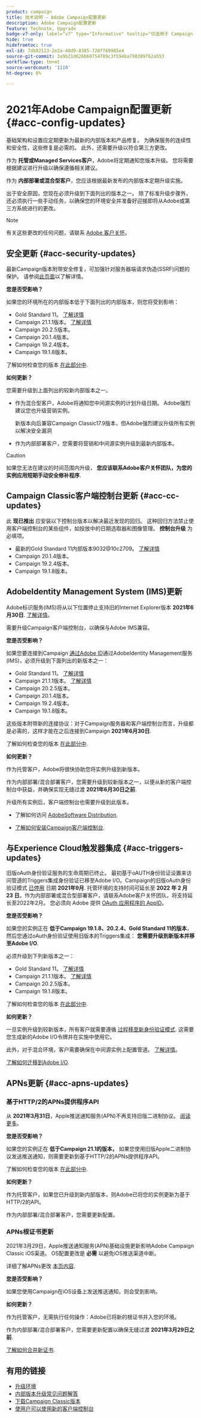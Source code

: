 ```yaml
---
product: campaign
title: 技术说明 — Adobe Campaign配置更新
description: Adobe Campaign配置更新
feature: Technote, Upgrade
badge-v7-only: label="v7" type="Informative" tooltip="仅适用于 Campaign Classic v7"
hide: true
hidefromtoc: true
exl-id: 7db02123-2e2a-40d9-8385-728ff69985e4
source-git-commit: 3a9b21d626b60754789c3f594ba798309f62a553
workflow-type: tm+mt
source-wordcount: '1110'
ht-degree: 8%

---
```


# 2021年Adobe Campaign配置更新 {#acc-config-updates}



基础架构和设置应定期更新为最新的内部版本和产品修复。 为确保服务的连续性和安全性，这些修复是必需的。 此外，还需要升级以符合第三方更改。

作为 **托管或Managed Services客户**，Adobe将定期通知您版本升级。 您将需要根据建议进行升级以确保遵循相关建议。

作为 **内部部署或混合型客户**，您应该根据最新发布的内部版本定期升级实施。

出于安全原因，您现在必须升级到下面列出的版本之一。 除了标准升级步骤外，还必须执行一些手动任务，以确保您的环境安全并准备好迎接即将从Adobe或第三方系统进行的更改。

>[!NOTE]
>
>有关这些更改的任何问题，请联系 [Adobe 客户关怀](https://helpx.adobe.com/cn/enterprise/admin-guide.html/enterprise/using/support-for-experience-cloud.ug.html)。
>

## 安全更新 {#acc-security-updates}

最新Campaign版本附带安全修复，可加强针对服务器端请求伪造(SSRF)问题的保护。 请参阅[此页面](https://helpx.adobe.com/cn/security/products/campaign/apsb21-04.html)以了解详情。

**您是否受影响？**

如果您的环境所在的内部版本低于下面列出的内部版本，则您将受到影响：

* Gold Standard 11。 [了解详情](../../rn/using/gold-standard.md)
* Campaign 21.1.1版本。 [了解详情](../../rn/using/latest-release.md)
* Campaign 20.2.5版本。
* Campaign 20.1.4版本。
* Campaign 19.2.4版本。
* Campaign 19.1.8版本。

了解如何检查您的版本 [在此部分中](../../platform/using/launching-adobe-campaign.md#getting-your-campaign-version).

**如何更新？**

您需要升级到上面列出的较新内部版本之一。

* 作为混合型客户，Adobe将通知您中间源实例的计划升级日期。 Adobe强烈建议您也升级营销实例。

  新版本向后兼容Campaign Classic17.9版本，但Adobe强烈建议升级所有实例以解决安全漏洞

* 作为内部部署客户，您需要将营销和中间源实例升级到最新内部版本。

>[!CAUTION]
>
>如果您无法在建议的时间范围内升级， **您应该联系Adobe客户关怀团队，为您的实例应用短期手动安全修补程序**.
>

## Campaign Classic客户端控制台更新  {#acc-cc-updates}

此 **现已推出** 应安装以下控制台版本以解决最近发现的回归。 这种回归方法禁止使用客户端控制台的某些组件，如投放中的日期选取器和图像管理。 **控制台升级** 为必填项。

* 最新的Gold Standard 11内部版本9032@10c2709。 [了解详情](../../rn/using/gold-standard.md)
* Campaign 20.1.4版本。
* Campaign 19.2.4版本。
* Campaign 19.1.8版本。

## AdobeIdentity Management System (IMS)更新

Adobe标识服务(IMS)将从以下位置停止支持旧的Internet Explorer版本 **2021年6月30日**. [了解详情](https://helpx.adobe.com/x-productkb/global/update-operating-system-and-browser.html)。

需要升级Campaign客户端控制台，以确保与Adobe IMS兼容。

**您是否受影响？**

如果您要连接到Campaign [通过Adobe ID](../../integrations/using/about-adobe-id.md)通过AdobeIdentity Management服务(IMS)，必须升级到下面列出的新版本之一：

* Gold Standard 11。 [了解详情](../../rn/using/gold-standard.md)
* Campaign 21.1.1版本。 [了解详情](../../rn/using/latest-release.md)
* Campaign 20.2.5版本。
* Campaign 20.1.4版本。
* Campaign 19.2.4版本。
* Campaign 19.1.8版本。

这些版本附带新的连接协议：对于Campaign服务器和客户端控制台而言，升级都是必需的，这样才能在之后连接到Campaign **2021年6月30日**.

了解如何检查您的版本 [在此部分中](../../platform/using/launching-adobe-campaign.md#getting-your-campaign-version).

**如何更新？**

作为托管客户，Adobe将很快协助您将实例升级到新版本。

作为内部部署/混合部署客户，您需要升级到较新版本之一，以便从新的客户端控制台中获益，并确保实现无缝过渡 **2021年6月30日之前**.

升级所有实例后，客户端控制台也需要升级到此版本。

* 了解如何访问 [AdobeSoftware Distribution](https://experienceleague.adobe.com/docs/experience-cloud/software-distribution/home.html?lang=zh-Hans).

* [了解如何安装Campaign客户端控制台](../../installation/using/installing-the-client-console.md).

## 与Experience Cloud触发器集成 {#acc-triggers-updates}

旧版oAuth身份验证服务的生命周期已终止。 最初基于oAUTH身份验证设置来访问管道的Triggers集成身份验证已移至Adobe I/O。Campaign的旧版oAuth身份验证模式 [已停用](https://experienceleaguecommunities.adobe.com/t5/adobe-analytics-discussions/adobe-analytics-legacy-api-end-of-life-notice/td-p/385411) 日期 **2021年9月**. 托管环境的支持时间可延长至 **2022 年 2 月 23 日**。作为内部部署或混合型部署客户，请联系Adobe客户关怀团队，将支持延长至2022年2月。 您必须向 Adobe 提供 [OAuth 应用程序的 AppID](../../integrations/using/configuring-pipeline.md#step-optional)。

**您是否受影响？**

如果您的实例正在 **低于Campaign 19.1.8、20.2.4、Gold Standard 11的版本**，然后您通过oAuth身份验证使用旧版本的Triggers集成： **您需要升级到新版本并移至Adobe I/O**.

必须升级到下列新版本之一：

* Gold Standard 11。 [了解详情](../../rn/using/gold-standard.md)
* Campaign 21.1.1版本。 [了解详情](../../rn/using/latest-release.md)
* Campaign 20.2.5版本。
* Campaign 19.1.8版本。

了解如何检查您的版本 [在此部分中](../../platform/using/launching-adobe-campaign.md#getting-your-campaign-version).

**如何更新？**

一旦实例升级到较新版本，所有客户就需要遵循 [过程移至新身份验证模式](../../integrations/using/configuring-adobe-io.md). 这需要您生成新的Adobe I/O令牌并在实施中使用它。  

此外，对于混合环境，客户需要确保在中间源实例上配置管道。 [了解详情](../../integrations/using/configuring-pipeline.md)。

[了解如何迁移到Adobe I/O](../../integrations/using/configuring-adobe-io.md).

## APNs更新 {#acc-apns-updates}

### 基于HTTP/2的APNs提供程序API

从 **2021年3月31日**，Apple推送通知服务(APN)不再支持旧版二进制协议。 [阅读更多](https://developer.apple.com/news/?id=c88acm2b)。

**您是否受影响？**

如果您的实例正在 **低于Campaign 21.1的版本，** 如果您使用旧版Apple二进制协议发送推送通知，则需要更新到基于HTTP/2的APNs提供程序API。

了解如何检查您的版本 [在此部分中](../../platform/using/launching-adobe-campaign.md#getting-your-campaign-version).

**如何更新？**

作为托管客户，如果您已升级到新内部版本，则Adobe已将您的实例更新为基于HTTP/2的API。

作为内部部署/混合部署客户，您需要更新配置。

### APNs根证书更新

2021年3月29日，Apple推送通知服务(APN)基础设施更新影响Adobe Campaign Classic iOS渠道。 OS配置更改是 **必需** 以避免iOS推送渠道中断。

详细了解APNs更改 [本页内容](https://developer.apple.com/news/?id=7gx0a2lp).

**您是否受影响？**

如果您使用Campaign在iOS设备上发送推送通知，则会受到影响。

**如何更新？**

作为托管客户，无需执行任何操作：Adobe已将新的根证书并入您的环境。

作为内部部署/混合部署客户，您需要更新配置以确保无缝过渡 **2021年3月29日之前**.

[了解如何合并新证书](ios-certificate-update.md).

## 有用的链接

* [升级环境](../../production/using/build-upgrade.md)
* [内部版本升级常见问题解答](../../platform/using/faq-build-upgrade.md)
* [下载Campaign Classic版本](https://experience.adobe.com/#/downloads/content/software-distribution/cn/campaign.html)
* [使用户可以使用新的客户端控制台](../../installation/using/client-console-availability-for-windows.md)
